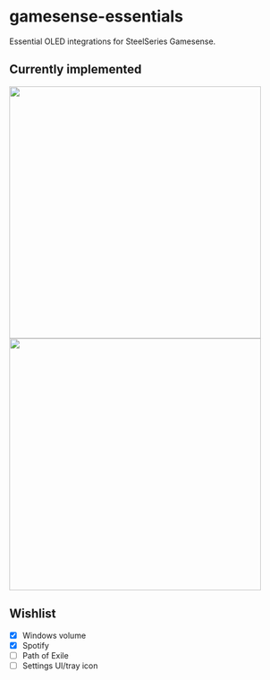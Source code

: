 # gamesense-essentials
Essential OLED integrations for SteelSeries Gamesense.

## Currently implemented
<img src="https://raw.githubusercontent.com/mtricht/gamesense-essentials/master/photos/clock.png" width="450" />
<img src="https://raw.githubusercontent.com/mtricht/gamesense-essentials/master/photos/volume.png" width="450" />


## Wishlist
- [X] Windows volume
- [X] Spotify
- [ ] Path of Exile
- [ ] Settings UI/tray icon